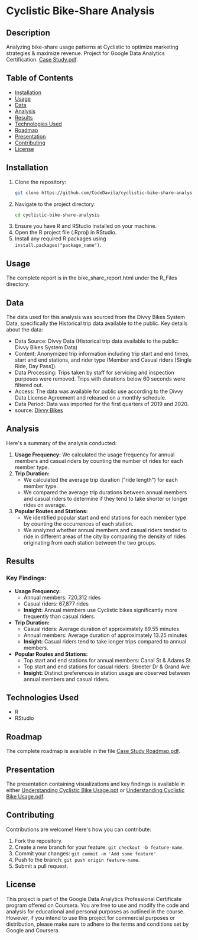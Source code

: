 # Cyclistic Bike-Share Analysis

## Description
Analyzing bike-share usage patterns at Cyclistic to optimize marketing strategies & maximize revenue. Project for Google Data Analytics Certification. [Case Study.pdf](case%20study.pdf).

## Table of Contents
- [Installation](#installation)
- [Usage](#usage)
- [Data](#data)
- [Analysis](#analysis)
- [Results](#results)
- [Technologies Used](#technologies-used)
- [Roadmap](#roadmap)
- [Presentation](#presentation)
- [Contributing](#contributing)
- [License](#license)

## Installation
1. Clone the repository:
    ```bash
    git clone https://github.com/CodeDavila/cyclistic-bike-share-analysis.git
    ```
2. Navigate to the project directory:
    ```bash
    cd cyclistic-bike-share-analysis
    ```
3. Ensure you have R and RStudio installed on your machine.
4. Open the R project file (.Rproj) in RStudio.
5. Install any required R packages using `install.packages("package_name")`.

## Usage
The complete report is in the bike_share_report.html under the R_Files directory.

## Data
The data used for this analysis was sourced from the Divvy Bikes System Data, specifically the Historical trip data available to the public. Key details about the data:
- Data Source: Divvy Data (Historical trip data available to the public: Divvy Bikes System Data)
- Content: Anonymized trip information including trip start and end times, start and end stations, and rider type (Member and Casual riders [Single Ride, Day Pass]).
- Data Processing: Trips taken by staff for servicing and inspection purposes were removed. Trips with durations below 60 seconds were filtered out.
- Access: The data was available for public use according to the Divvy Data License Agreement and released on a monthly schedule.
- Data Period: Data was imported for the first quarters of 2019 and 2020.
- source: [Divvy Bikes](https://divvybikes.com/system-data)

## Analysis
Here's a summary of the analysis conducted:
1. **Usage Frequency:** We calculated the usage frequency for annual members and casual riders by counting the number of rides for each member type.
2. **Trip Duration:**
   - We calculated the average trip duration ("ride length") for each member type.
   - We compared the average trip durations between annual members and casual riders to determine if they tend to take shorter or longer rides on average.
3. **Popular Routes and Stations:**
   - We identified popular start and end stations for each member type by counting the occurrences of each station.
   - We analyzed whether annual members and casual riders tended to ride in different areas of the city by comparing the density of rides originating from each station between the two groups.

## Results
### Key Findings:
- **Usage Frequency:**
  - Annual members: 720,312 rides
  - Casual riders: 67,877 rides
  - **Insight:** Annual members use Cyclistic bikes significantly more frequently than casual riders.
- **Trip Duration:**
  - Casual riders: Average duration of approximately 89.55 minutes
  - Annual members: Average duration of approximately 13.25 minutes
  - **Insight:** Casual riders tend to take longer trips compared to annual members.
- **Popular Routes and Stations:**
  - Top start and end stations for annual members: Canal St & Adams St
  - Top start and end stations for casual riders: Streeter Dr & Grand Ave
  - **Insight:** Distinct preferences in station usage are observed between annual members and casual riders.


## Technologies Used
- R
- RStudio

## Roadmap
The complete roadmap is available in the file [Case Study Roadmap.pdf](Case%20Study%20Roadmap.pdf).

## Presentation
The presentation containing visualizations and key findings is available in either [Understanding Cyclistic Bike Usage.ppt](Understanding%20Cyclistic%20Bike%20Usage.ppt) or [Understanding Cyclistic Bike Usage.pdf](Understanding%20Cyclistic%20Bike%20Usage.pdf).

## Contributing
Contributions are welcome! Here's how you can contribute:
1. Fork the repository.
2. Create a new branch for your feature: `git checkout -b feature-name`.
3. Commit your changes: `git commit -m 'Add some feature'`.
4. Push to the branch: `git push origin feature-name`.
5. Submit a pull request.

## License
This project is part of the Google Data Analytics Professional Certificate program offered on Coursera. You are free to use and modify the code and analysis for educational and personal purposes as outlined in the course. However, if you intend to use this project for commercial purposes or distribution, please make sure to adhere to the terms and conditions set by Google and Coursera.
